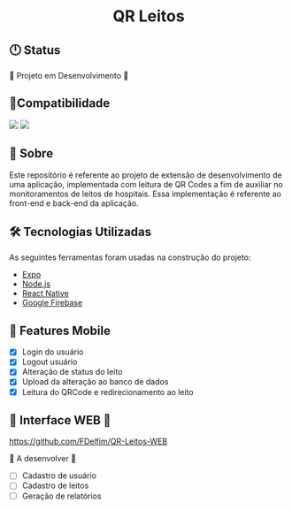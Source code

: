 <h1 align="center">QR Leitos</h1>

## 🕛 Status

🚧 Projeto em Desenvolvimento  🚧


## 📱Compatibilidade

  <img src= https://img.shields.io/badge/Android-green />  <img src = https://img.shields.io/badge/iOs-blue />

## 📝 Sobre

Este repositório é referente ao projeto de extensão de desenvolvimento de uma aplicação, implementada com leitura de QR Codes a fim de auxiliar no monitoramentos de leitos de hospitais. Essa implementação é referente ao front-end e back-end da aplicação.


## 🛠 Tecnologias Utilizadas


As seguintes ferramentas foram usadas na construção do projeto:

- [Expo](https://expo.io/)
- [Node.js](https://nodejs.org/en/)
- [React Native](https://reactnative.dev/)
- [Google Firebase](https://firebase.google.com)

## 🚩 Features Mobile

- [x] Login do usuário
- [x] Logout usuário
- [x] Alteração de status do leito
- [x] Upload da alteração ao banco de dados
- [x] Leitura do QRCode e redirecionamento ao leito

##  🚧 Interface WEB 🚧

https://github.com/FDelfim/QR-Leitos-WEB

🚧 A desenvolver 🚧

- [ ] Cadastro de usuário
- [ ] Cadastro de leitos
- [ ] Geração de relatórios

